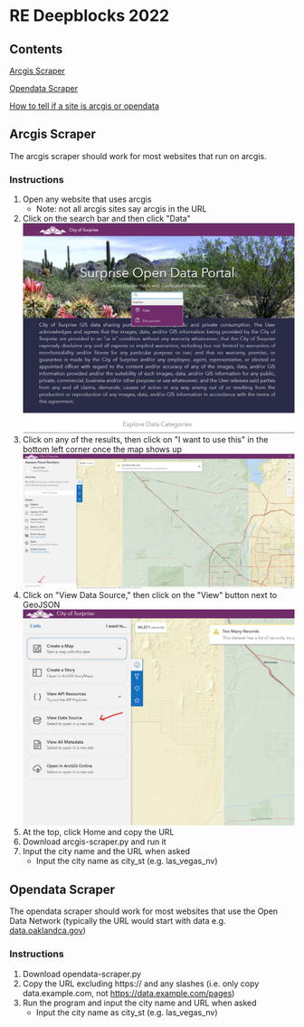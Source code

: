 # RE Deepblocks 2022

## Contents
[Arcgis Scraper](/README.md#arcgis-scraper)

[Opendata Scraper](/README.md#opendata-scraper)

[How to tell if a site is arcgis or opendata](/README.md#how-to-tell-if-a-site-is-arcgis-or-opendata)

## Arcgis Scraper
The arcgis scraper should work for most websites that run on arcgis.

### Instructions
1. Open any website that uses arcgis
    - Note: not all arcgis sites say arcgis in the URL
2. Click on the search bar and then click "Data"
![Screenshot of searchbar](/assets/images/search.png)
3. Click on any of the results, then click on "I want to use this" in the bottom left corner once the map shows up
![Screenshot of the "I want to use this" button](/assets/images/i-want-to-use-this.png)
4. Click on "View Data Source," then click on the "View" button next to GeoJSON
![](/assets/images/view-storage.png)
5. At the top, click Home and copy the URL
6. Download arcgis-scraper.py and run it
7. Input the city name and the URL when asked
    - Input the city name as city_st (e.g. las_vegas_nv)

## Opendata Scraper
The opendata scraper should work for most websites that use the Open Data Network (typically the URL would start with data e.g. [data.oaklandca.gov](https://data.oaklandca.gov/))

### Instructions
1. Download opendata-scraper.py
2. Copy the URL excluding https:// and any slashes (i.e. only copy data.example.com, not https://data.example.com/pages)
3. Run the program and input the city name and URL when asked
    - Input the city name as city_st (e.g. las_vegas_nv)